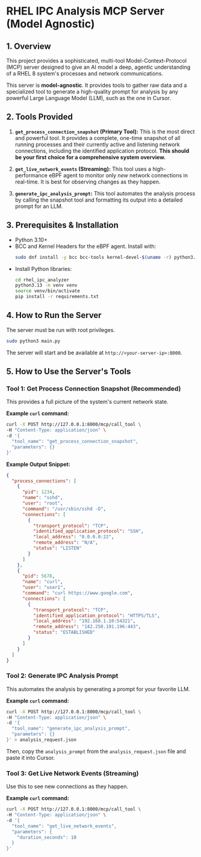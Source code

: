 # RHEL IPC Analysis MCP Server (Model Agnostic)

## 1. Overview

This project provides a sophisticated, multi-tool Model-Context-Protocol (MCP) server designed to give an AI model a deep, agentic understanding of a RHEL 8 system's processes and network communications.

This server is **model-agnostic**. It provides tools to gather raw data and a specialized tool to generate a high-quality prompt for analysis by any powerful Large Language Model (LLM), such as the one in Cursor.

## 2. Tools Provided

1.  **`get_process_connection_snapshot` (Primary Tool):** This is the most direct and powerful tool. It provides a complete, one-time snapshot of all running processes and their currently active and listening network connections, including the identified application protocol. **This should be your first choice for a comprehensive system overview.**

2.  **`get_live_network_events` (Streaming):** This tool uses a high-performance eBPF agent to monitor only *new* network connections in real-time. It is best for observing changes as they happen.

3.  **`generate_ipc_analysis_prompt`:** This tool automates the analysis process by calling the snapshot tool and formatting its output into a detailed prompt for an LLM.

## 3. Prerequisites & Installation

- Python 3.10+
- BCC and Kernel Headers for the eBPF agent. Install with:
  ```bash
  sudo dnf install -y bcc bcc-tools kernel-devel-$(uname -r) python3.13
  ```
- Install Python libraries:
  ```bash
  cd rhel_ipc_analyzer
  python3.13 -m venv venv
  source venv/bin/activate
  pip install -r requirements.txt
  ```

## 4. How to Run the Server

The server must be run with root privileges.

```bash
sudo python3 main.py
```

The server will start and be available at `http://<your-server-ip>:8000`.

## 5. How to Use the Server's Tools

### Tool 1: Get Process Connection Snapshot (Recommended)

This provides a full picture of the system's current network state.

**Example `curl` command:**
```bash
curl -X POST http://127.0.0.1:8000/mcp/call_tool \
-H "Content-Type: application/json" \
-d '{
  "tool_name": "get_process_connection_snapshot",
  "parameters": {}
}'
```

**Example Output Snippet:**
```json
{
  "process_connections": [
    {
      "pid": 1234,
      "name": "sshd",
      "user": "root",
      "command": "/usr/sbin/sshd -D",
      "connections": [
        {
          "transport_protocol": "TCP",
          "identified_application_protocol": "SSH",
          "local_address": "0.0.0.0:22",
          "remote_address": "N/A",
          "status": "LISTEN"
        }
      ]
    },
    {
      "pid": 5678,
      "name": "curl",
      "user": "user1",
      "command": "curl https://www.google.com",
      "connections": [
        {
          "transport_protocol": "TCP",
          "identified_application_protocol": "HTTPS/TLS",
          "local_address": "192.168.1.10:54321",
          "remote_address": "142.250.191.196:443",
          "status": "ESTABLISHED"
        }
      ]
    }
  ]
}
```

### Tool 2: Generate IPC Analysis Prompt

This automates the analysis by generating a prompt for your favorite LLM.

**Example `curl` command:**
```bash
curl -X POST http://127.0.0.1:8000/mcp/call_tool \
-H "Content-Type: application/json" \
-d '{
  "tool_name": "generate_ipc_analysis_prompt",
  "parameters": {}
}' > analysis_request.json
```
Then, copy the `analysis_prompt` from the `analysis_request.json` file and paste it into Cursor.

### Tool 3: Get Live Network Events (Streaming)

Use this to see new connections as they happen.

**Example `curl` command:**
```bash
curl -X POST http://127.0.0.1:8000/mcp/call_tool \
-H "Content-Type: application/json" \
-d '{
  "tool_name": "get_live_network_events",
  "parameters": {
    "duration_seconds": 10
  }
}'
```
